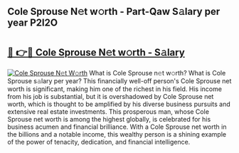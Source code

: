 ## Cole Sprouse N𝚎t w𝚘rth - Part-Qaw S𝚊lary per year P2l2O

# <h2><a href="http://gc1o88y.nevu.top/?p=Cole+Sprouse">🔗 👉🔴 Cole Sprouse N𝚎t w𝚘rth - S𝚊lary</a></h2>

[![Cole Sprouse N𝚎t W𝚘rth](https://i.imgur.com/Oavwk0R.jpeg)](http://gc1o88y.nevu.top/?p=Cole+Sprouse)
What is Cole Sprouse n𝚎t w𝚘rth? What is Cole Sprouse s𝚊lary per year?
This financially well-off person's Cole Sprouse net worth is significant, making him one of the richest in his field. His income from his job is substantial, but it is overshadowed by Cole Sprouse net worth, which is thought to be amplified by his diverse business pursuits and extensive real estate investments. This prosperous man, whose Cole Sprouse net worth is among the highest globally, is celebrated for his business acumen and financial brilliance. With a Cole Sprouse net worth in the billions and a notable income, this wealthy person is a shining example of the power of tenacity, dedication, and financial intelligence.
